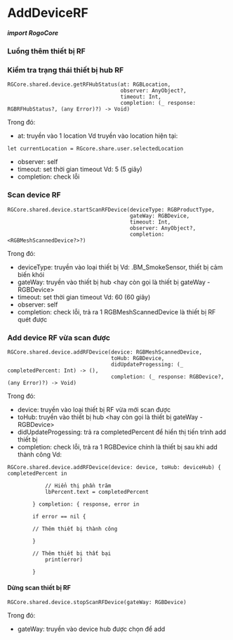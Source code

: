 

# AddDeviceRF

##### import RogoCore

### Luồng thêm thiết bị RF



### Kiểm tra trạng thái thiết bị hub RF

```
RGCore.shared.device.getRFHubStatus(at: RGBLocation,
                                    observer: AnyObject?,
                                    timeout: Int,
                                    completion: (_ response: RGBRFHubStatus?, (any Error)?) -> Void)
```

Trong đó:
- at: truyền vào 1 location <RGBLocation>
Vd truyền vào location hiện tại:

```
let currentLocation = RGcore.share.user.selectedLocation
```
- observer: self
- timeout: set thời gian timeout Vd: 5 (5 giây)
- completion: check lỗi

### Scan device RF

```
RGCore.shared.device.startScanRFDevice(deviceType: RGBProductType,
                                       gateWay: RGBDevice,
                                       timeout: Int,
                                       observer: AnyObject?,
                                       completion: <RGBMeshScannedDevice?>?)
```
Trong đó:
- deviceType: truyền vào loại thiết bị Vd: .BM_SmokeSensor, thiết bị cảm biến khói
- gateWay: truyền vào thiết bị hub <hay còn gọi là thiết bị gateWay - RGBDevice>
- timeout: set thời gian timeout Vd: 60 (60 giây)
- observer: self
- completion: check lỗi, trả ra 1 RGBMeshScannedDevice là thiết bị RF quét được

### Add device RF vừa scan được
```
RGCore.shared.device.addRFDevice(device: RGBMeshScannedDevice,
                                 toHub: RGBDevice,
                                 didUpdateProgessing: (_ completedPercent: Int) -> (),
                                 completion: (_ response: RGBDevice?, (any Error)?) -> Void)
```
Trong đó:
- device: truyền vào loại thiết bị RF vừa mới scan được
- toHub: truyền vào thiết bị hub <hay còn gọi là thiết bị gateWay - RGBDevice>
- didUpdateProgessing: trả ra completedPercent để hiển thị tiến trình add thiết bị
- completion: check lỗi, trả ra 1 RGBDevice chính là thiết bị sau khi add thành công
Vd:
```
RGCore.shared.device.addRFDevice(device: device, toHub: deviceHub) { completedPercent in
        
            // Hiển thị phần trăm
            lbPercent.text = completedPercent
            
        } completion: { response, error in
        
        if error == nil {
        
        // Thêm thiết bị thành công
        
        }
        
        // Thêm thiết bị thất bại
            print(error)
            
        }

```
#### Dừng scan thiết bị RF
```
RGCore.shared.device.stopScanRFDevice(gateWay: RGBDevice)
```
Trong đó:
- gateWay: truyền vào device hub được chọn để add <RGBDevice>

